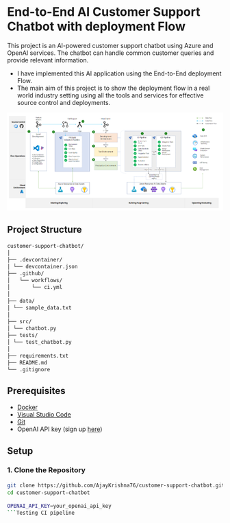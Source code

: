 # End-to-End AI Customer Support Chatbot with deployment Flow

This project is an AI-powered customer support chatbot using Azure and OpenAI services. The chatbot can handle common customer queries and provide relevant information. 

- I have implemented this AI application using the End-to-End deployment Flow. 
- The main aim of this project is to show the deployment flow in a real world industry setting using all the tools and services for effective source control and deployments.

![openai-end-to-end-deployment-flow](image.png)

## Project Structure
```
customer-support-chatbot/
│
├── .devcontainer/
│ └── devcontainer.json
├── .github/
│   └── workflows/
│       └── ci.yml
│
├── data/
│ └── sample_data.txt
│
├── src/
│ └── chatbot.py
├── tests/
│ └── test_chatbot.py
│
├── requirements.txt
├── README.md
└── .gitignore
```

## Prerequisites

- [Docker](https://www.docker.com/)
- [Visual Studio Code](https://code.visualstudio.com/)
- [Git](https://git-scm.com/)
- OpenAI API key (sign up [here](https://www.openai.com/))

## Setup

### 1. Clone the Repository

```bash
git clone https://github.com/AjayKrishna76/customer-support-chatbot.git
cd customer-support-chatbot
```

```bash
OPENAI_API_KEY=your_openai_api_key
```Testing CI pipeline
